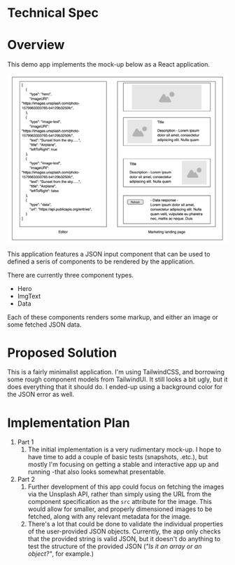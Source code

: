 # Technical Spec

# Overview

This demo app implements the mock-up below as a React application.

![Mockup of the application](./spec_img.png)

This application features a JSON input component that can be used to defined a seris of components to be rendered by the application.

There are currently three component types.

- Hero
- ImgText
- Data

Each of these components renders some markup, and either an image or some fetched JSON data.

# Proposed Solution

This is a fairly minimalist application.
I'm using TailwindCSS, and borrowing some rough component models from TailwindUI.
It still looks a bit ugly, but it does everything that it should do. I ended-up using a background color for the JSON error as well.

# Implementation Plan

1. Part 1
   1. The initial implementation is a very rudimentary mock-up. I hope to have time to add a couple of basic tests (snapshots, .etc.), but mostly I'm focusing on getting a stable and interactive app up and running -that also looks somewhat presentable.
2. Part 2
   1. Further development of this app could focus on fetching the images via the Unsplash API, rather than simply using the URL from the component specification as the `src` attribute for the image. This would allow for smaller, and properly dimensioned images to be fetched, along with any relevant metadata for the image.
   2. There's a lot that could be done to validate the individual properties of the user-provided JSON objects. Currently, the app only checks that the provided string is valid JSON, but it doesn't do anything to test the structure of the provided JSON (_"Is it an array or an object?"_, for example.)
